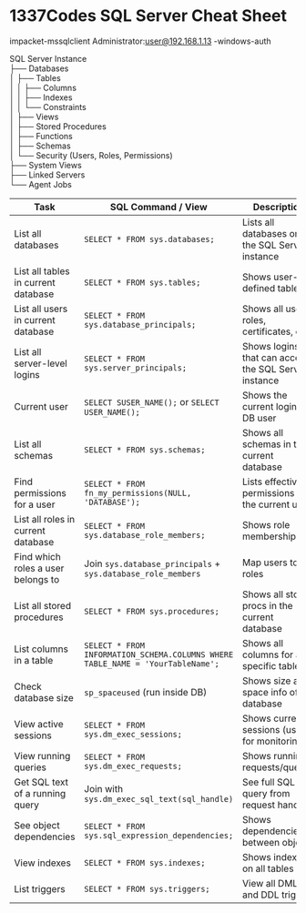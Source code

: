 # 1337Codes SQL Server Cheat Sheet

impacket-mssqlclient Administrator:user@192.168.1.13 -windows-auth

SQL Server Instance  
├── Databases  
│ ├── Tables  
│ │ ├── Columns  
│ │ ├── Indexes  
│ │ └── Constraints  
│ ├── Views  
│ ├── Stored Procedures  
│ ├── Functions  
│ ├── Schemas  
│ └── Security (Users, Roles, Permissions)  
├── System Views  
├── Linked Servers  
└── Agent Jobs

| **Task** | **SQL Command / View** | **Description** |
| --- | --- | --- |
| List all databases | `SELECT * FROM sys.databases;` | Lists all databases on the SQL Server instance |
| List all tables in current database | `SELECT * FROM sys.tables;` | Shows user-defined tables |
| List all users in current database | `SELECT * FROM sys.database_principals;` | Shows all users, roles, certificates, etc. |
| List all server-level logins | `SELECT * FROM sys.server_principals;` | Shows logins that can access the SQL Server instance |
| Current user | `SELECT SUSER_NAME();` or `SELECT USER_NAME();` | Shows the current login or DB user |
| List all schemas | `SELECT * FROM sys.schemas;` | Shows all schemas in the current database |
| Find permissions for a user | `SELECT * FROM fn_my_permissions(NULL, 'DATABASE');` | Lists effective permissions for the current user |
| List all roles in current database | `SELECT * FROM sys.database_role_members;` | Shows role memberships |
| Find which roles a user belongs to | Join `sys.database_principals` + `sys.database_role_members` | Map users to roles |
| List all stored procedures | `SELECT * FROM sys.procedures;` | Shows all stored procs in the current database |
| List columns in a table | `SELECT * FROM INFORMATION_SCHEMA.COLUMNS WHERE TABLE_NAME = 'YourTableName';` | Shows all columns for a specific table |
| Check database size | `sp_spaceused` (run inside DB) | Shows size and space info of the database |
| View active sessions | `SELECT * FROM sys.dm_exec_sessions;` | Shows current sessions (useful for monitoring) |
| View running queries | `SELECT * FROM sys.dm_exec_requests;` | Shows running requests/queries |
| Get SQL text of a running query | Join with `sys.dm_exec_sql_text(sql_handle)` | See full SQL query from request handle |
| See object dependencies | `SELECT * FROM sys.sql_expression_dependencies;` | Shows dependencies between objects |
| View indexes | `SELECT * FROM sys.indexes;` | Shows indexes on all tables |
| List triggers | `SELECT * FROM sys.triggers;` | View all DML and DDL triggers |

